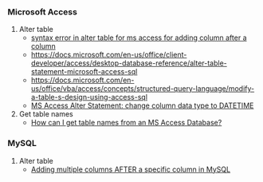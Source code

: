 ### Microsoft Access

1. Alter table
   - [syntax error in alter table for ms access for adding column after a column](https://stackoverflow.com/questions/27736487/syntax-error-in-alter-table-for-ms-access-for-adding-column-after-a-column)
   - https://docs.microsoft.com/en-us/office/client-developer/access/desktop-database-reference/alter-table-statement-microsoft-access-sql
   - https://docs.microsoft.com/en-us/office/vba/access/concepts/structured-query-language/modify-a-table-s-design-using-access-sql
   - [MS Access Alter Statement: change column data type to DATETIME](https://stackoverflow.com/questions/18778492/ms-access-alter-statement-change-column-data-type-to-datetime)
2. Get table names
   - [How can I get table names from an MS Access Database?](https://stackoverflow.com/questions/201282/how-can-i-get-table-names-from-an-ms-access-database)

### MySQL

1. Alter table
   - [Adding multiple columns AFTER a specific column in MySQL](https://stackoverflow.com/questions/17541312/adding-multiple-columns-after-a-specific-column-in-mysql)


